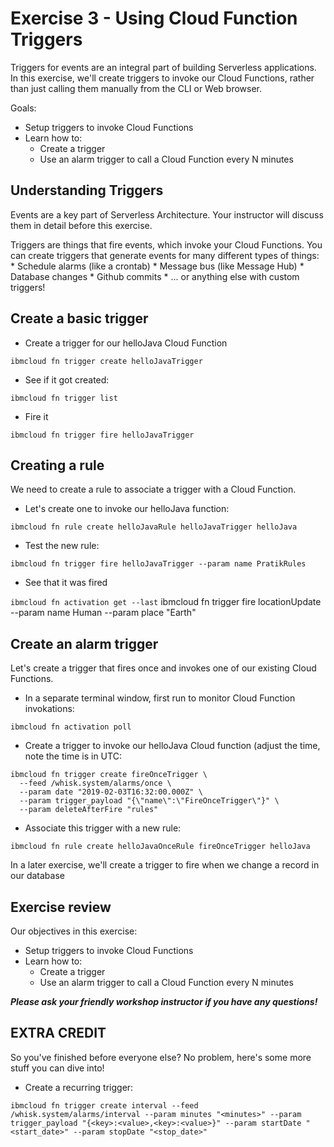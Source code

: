 # Exercise 3 - Using Cloud Function Triggers

Triggers for events are an integral part of building Serverless applications. In this exercise, we'll create triggers to invoke our Cloud Functions, rather than just calling them manually from the CLI or Web browser.

Goals:
* Setup triggers to invoke Cloud Functions 
* Learn how to:
    * Create a trigger 
    * Use an alarm trigger to call a Cloud Function every N minutes

## Understanding Triggers

Events are a key part of Serverless Architecture. Your instructor will discuss them in detail before this exercise.

Triggers are things that fire events, which invoke your Cloud Functions. You can create triggers that generate events for many different types of things:
    * Schedule alarms (like a crontab)
    * Message bus (like Message Hub)
    * Database changes
    * Github commits
    * ... or anything else with custom triggers!

## Create a basic trigger

* Create a trigger for our helloJava Cloud Function

```ibmcloud fn trigger create helloJavaTrigger```

* See if it got created:

```ibmcloud fn trigger list```

* Fire it

```ibmcloud fn trigger fire helloJavaTrigger```

## Creating a rule

We need to create a rule to associate a trigger with a Cloud Function. 
* Let's create one to invoke our helloJava function:

```ibmcloud fn rule create helloJavaRule helloJavaTrigger helloJava```

* Test the new rule:

```ibmcloud fn trigger fire helloJavaTrigger --param name PratikRules```

* See that it was fired

```ibmcloud fn activation get --last```
 ibmcloud fn trigger fire locationUpdate --param name Human --param place "Earth"
## Create an alarm trigger

Let's create a trigger that fires once and invokes one of our existing Cloud Functions.

* In a separate terminal window, first run to monitor Cloud Function invokations:

```ibmcloud fn activation poll ```

* Create a trigger to invoke our helloJava Cloud function (adjust the time, note the time is in UTC:

```
ibmcloud fn trigger create fireOnceTrigger \
  --feed /whisk.system/alarms/once \
  --param date "2019-02-03T16:32:00.000Z" \
  --param trigger_payload "{\"name\":\"FireOnceTrigger\"}" \
  --param deleteAfterFire "rules" 
```

* Associate this trigger with a new rule:

```ibmcloud fn rule create helloJavaOnceRule fireOnceTrigger helloJava```

In a later exercise, we'll create a trigger to fire when we change a record in our database

## Exercise review

Our objectives in this exercise:

* Setup triggers to invoke Cloud Functions 
* Learn how to:
    * Create a trigger    
    * Use an alarm trigger to call a Cloud Function every N minutes

***Please ask your friendly workshop instructor if you have any questions!***

## EXTRA CREDIT
So you've finished before everyone else? No problem, here's some more stuff you can dive into!

* Create a recurring trigger:

```ibmcloud fn trigger create interval --feed /whisk.system/alarms/interval --param minutes "<minutes>" --param trigger_payload "{<key>:<value>,<key>:<value>}" --param startDate "<start_date>" --param stopDate "<stop_date>"```
    
   
   
